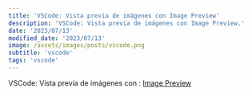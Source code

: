 ```yaml
---
title: 'VSCode: Vista previa de imágenes con Image Preview'
description: 'VSCode: Vista previa de imágenes con Image Preview.'
date: '2023/07/13'
modified_date: '2023/07/13'
image: /assets/images/posts/vscode.png
subtitle: 'vscode'
tags: 'vscode'
---
```


VSCode: Vista previa de imágenes con : [Image Preview](https://marketplace.visualstudio.com/items?itemName=kisstkondoros.vscode-gutter-preview)
